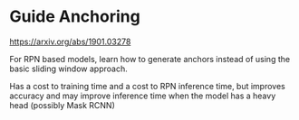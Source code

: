 # Guide Anchoring

https://arxiv.org/abs/1901.03278

For RPN based models, learn how to generate anchors instead of using the basic sliding window approach. 

Has a cost to training time and a cost to RPN inference time, but improves accuracy and may improve inference time when the model has a heavy head (possibly Mask RCNN)
